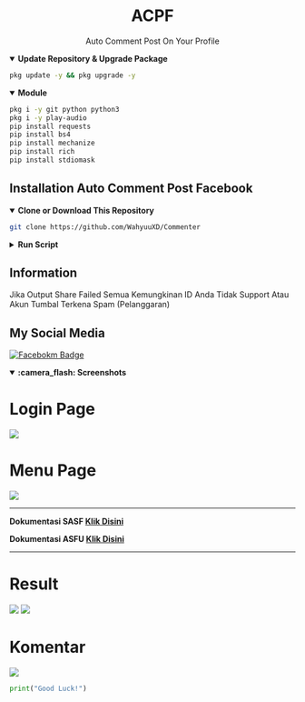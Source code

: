 <h1 align='center'>ACPF</h1>
<p align='center'>Auto Comment Post On Your Profile</p>

<details open>
  <summary><strong>Update Repository & Upgrade Package</strong></summary>
  
```bash
pkg update -y && pkg upgrade -y
```
</details>
<details open>
  <summary><strong>Module</strong></summary>
  
  ```bash
  pkg i -y git python python3
  pkg i -y play-audio
  pip install requests
  pip install bs4
  pip install mechanize
  pip install rich
  pip install stdiomask
  ```
</details>

## Installation Auto Comment Post Facebook

  <details open>
  <summary><strong>Clone or Download This Repository</strong></summary>

```bash
git clone https://github.com/WahyuuXD/Commenter
```
  </details>
  <details>
  <summary><strong>Run Script</strong></summary>

- Move to Folder

```bash
cd Commenter
```

- Update Repository
```bash
git pull
```
- Enter the Tools
```bash
python3 Run.py
```

</details>
  

<h2>Information</h2>
<p> Jika Output Share Failed Semua Kemungkinan ID Anda Tidak Support Atau Akun Tumbal Terkena Spam (Pelanggaran)</p>

## My Social Media
[![Facebokm Badge](https://img.shields.io/badge/-WahyuXD-blue?style=flat&logo=Facebook&.logoColor=blue&link=https://www.facebook.com/Wahyu.w4hyu.404/)](https://www.facebook.com/Wahyu.w4hyu.404)


  <details open>
  <summary><strong>:camera_flash: Screenshots</strong></summary>
  
   # Login Page
   <img src="/img/login.png">
   
   # Menu Page
   <img src="/img/menu.png">
   
   ***
   <b>
   <p1>Dokumentasi SASF</p1>
   <a href="https://github.com/WahyuuXD/SASF">Klik Disini</a>
   
   <p2>Dokumentasi ASFU</p2>
   <a href="https://github.com/WahyuuXD/unliShare">Klik Disini</a>
   </b>
   ***
   # Result 
   <img src="/img/result.png">
   <img src="/img/failed.png"
   <img src="/img/result2.png">
   
   # Komentar
   <img src="/img/komen.png">
   </details>

```python
print("Good Luck!")
```
